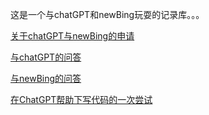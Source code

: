 这是一个与chatGPT和newBing玩耍的记录库。。。


<a href="./关于chatGPT与newBing的申请.md" target="_blank">关于chatGPT与newBing的申请</a>


<a href="./playWithChatGPT.md" target="_blank">与chatGPT的问答</a>


<a href="./playWithNewBing.md" target="_blank">与newBing的问答</a>


<a href="./在ChatGPT帮助下写代码的一次尝试.md" target="_blank">在ChatGPT帮助下写代码的一次尝试</a>
